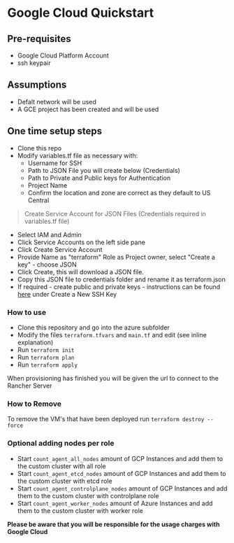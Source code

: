 # Google Cloud Quickstart

## Pre-requisites
* Google Cloud Platform Account
* ssh keypair 

## Assumptions
* Defalt network will be used
* A GCE project has been created and will be used

## One time setup steps
* Clone this repo
* Modify variables.tf file as necessary with:
    * Username for SSH
    * Path to JSON File you will create below (Credentials)
    * Path to Private and Public keys for Authentication
    * Project Name
    * Confirm the location and zone are correct as they default to US Central

> Create Service Account for JSON Files (Credentials required in variables.tf file)
* Select IAM and Admin
* Click Service Accounts on the left side pane 
* Click Create Service Account 
* Provide Name as "terraform" Role as Project owner, select "Create a key" - choose JSON
* Click Create, this will download a JSON file. 
* Copy this JSON file to credentials folder and rename it as terraform.json
* If required - create public and private keys - instructions can be found [here](hhttps://cloud.google.com/compute/docs/instances/adding-removing-ssh-keys) under Create a New SSH Key

### How to use
- Clone this repository and go into the azure subfolder
- Modify the files `terraform.tfvars` and `main.tf` and edit (see inline explanation)
- Run `terraform init`
- Run `terraform plan`
- Run `terraform apply`

When provisioning has finished you will be given the url to connect to the Rancher Server

### How to Remove

To remove the VM's that have been deployed run `terraform destroy --force`

### Optional adding nodes per role
- Start `count_agent_all_nodes` amount of GCP Instances and add them to the custom cluster with all role
- Start `count_agent_etcd_nodes` amount of GCP Instances and add them to the custom cluster with etcd role
- Start `count_agent_controlplane_nodes` amount of GCP Instances and add them to the custom cluster with controlplane role
- Start `count_agent_worker_nodes` amount of Azure Instances and add them to the custom cluster with worker role

**Please be aware that you will be responsible for the usage charges with Google Cloud**